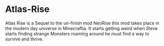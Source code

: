 Atlas-Rise
==========

Atlas Rise is a Sequel to the un-finish mod NeoRise this mod takes place in the modern day universe in Minecraftia. It starts getting weird when Steve starts finding strange Monsters roaming around he must find a way to survive and thrive.
